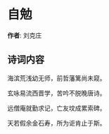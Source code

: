 # 自勉

**作者**: 刘克庄

## 诗词内容

海滨荒浅幼无师，前哲藩篱尚未窥。

玄咏易流西晋学，苦吟不脱晚唐诗。

远僧庵就勤求记，亡友坟成累索碑。

天若假余金石寿，所为讵肯止于斯。

